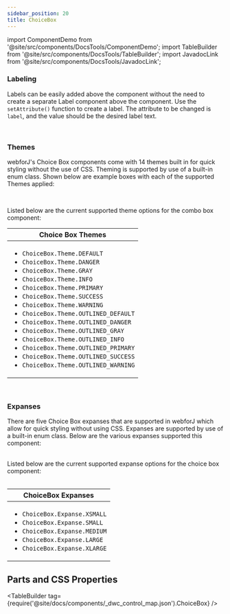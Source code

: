 ```yaml
---
sidebar_position: 20 
title: ChoiceBox
---
```


import ComponentDemo from '@site/src/components/DocsTools/ComponentDemo';
import TableBuilder from '@site/src/components/DocsTools/TableBuilder';
import JavadocLink from '@site/src/components/DocsTools/JavadocLink';

<JavadocLink type="engine" location="org/dwcj/component/choicebox/ChoiceBox" top='true'/>

### Labeling

Labels can be easily added above the component without the need to create a separate Label component above the component. Use the `setAttribute()` function to create a label. The attribute to be changed is `label`, and the value should be the desired label text.


<ComponentDemo 
path='https://demo.webforj.com/webapp/controlsamples?class=componentdemos.comboboxdemos.ComboboxLabelDemo' 
javaE='https://raw.githubusercontent.com/webforj/ControlSamples/main/src/main/java/componentdemos/comboboxdemos/ComboboxLabelDemo.java'
javaC='https://raw.githubusercontent.com/webforj/ControlSamples/main/src/main/code_snippets/combobox/Label.txt'
cssURL='https://raw.githubusercontent.com/webforj/ControlSamples/main/src/main/resources/css/comboboxstyles/label_styles.css' 
javaHighlight='{33}'
height="170px"
/>

<br/>

### Themes

webforJ's Choice Box components come with 14 themes built in for quick styling without the use of CSS. Theming is supported by use of a built-in enum class.
Shown below are example boxes with each of the supported Themes applied: <br/>

<ComponentDemo 
path='https://demo.webforj.com/webapp/controlsamples?class=componentdemos.comboboxdemos.ComboboxThemeDemo' 
javaE='https://raw.githubusercontent.com/webforj/ControlSamples/main/src/main/java/componentdemos/comboboxdemos/ComboboxThemeDemo.java'
javaC='https://raw.githubusercontent.com/webforj/ControlSamples/main/src/main/code_snippets/combobox/Theme.txt'
cssURL='https://raw.githubusercontent.com/webforj/ControlSamples/main/src/main/resources/css/comboboxstyles/theme_styles.css' 
height="170px"
/>

<br/>

Listed below are the current supported theme options for the combo box component:

|Choice Box Themes|
|-|
|<ul><li>```ChoiceBox.Theme.DEFAULT```</li><li>```ChoiceBox.Theme.DANGER```</li><li>```ChoiceBox.Theme.GRAY```</li><li>```ChoiceBox.Theme.INFO```</li><li>```ChoiceBox.Theme.PRIMARY```</li><li>```ChoiceBox.Theme.SUCCESS```</li><li>```ChoiceBox.Theme.WARNING```</li><li>```ChoiceBox.Theme.OUTLINED_DEFAULT```</li><li>```ChoiceBox.Theme.OUTLINED_DANGER```</li><li>```ChoiceBox.Theme.OUTLINED_GRAY```</li><li>```ChoiceBox.Theme.OUTLINED_INFO```</li><li>```ChoiceBox.Theme.OUTLINED_PRIMARY```</li><li>```ChoiceBox.Theme.OUTLINED_SUCCESS```</li><li>```ChoiceBox.Theme.OUTLINED_WARNING```</li></ul>|

<br />

### Expanses
There are five Choice Box expanses that are supported in webforJ which allow for quick styling without using CSS. Expanses are supported by use of a built-in enum class.
Below are the various expanses supported this component: <br/>

<ComponentDemo 
path='https://demo.webforj.com/webapp/controlsamples?class=componentdemos.comboboxdemos.ComboboxExpanseDemo' 
javaE='https://raw.githubusercontent.com/webforj/ControlSamples/main/src/main/java/componentdemos/comboboxdemos/ComboboxExpanseDemo.java'
javaC='https://raw.githubusercontent.com/webforj/ControlSamples/main/src/main/code_snippets/combobox/Expanse.txt'
cssURL='https://raw.githubusercontent.com/webforj/ControlSamples/main/src/main/resources/css/comboboxstyles/expanse_styles.css' 
javaHighlight='{21,25,29,33,37}'
height="150px"
/>

<br/>
Listed below are the current supported expanse options for the choice box component:<br/><br/>

|ChoiceBox Expanses|
|-|
|<ul><li>```ChoiceBox.Expanse.XSMALL```</li><li>```ChoiceBox.Expanse.SMALL```</li><li>```ChoiceBox.Expanse.MEDIUM```</li><li>```ChoiceBox.Expanse.LARGE```</li><li>```ChoiceBox.Expanse.XLARGE```</li></ul>|

## Parts and CSS Properties

<TableBuilder tag={require('@site/docs/components/_dwc_control_map.json').ChoiceBox} />